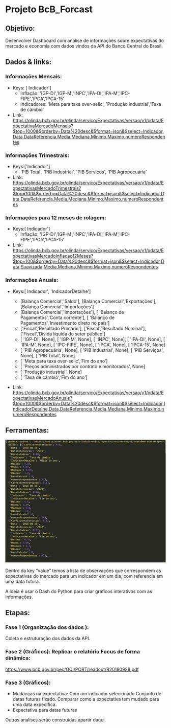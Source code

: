 # Projeto BcB_Forcast
## Objetivo:
Desenvolver Dashboard com analise de informações sobre expectativas do mercado e economia com dados vindos da API do Banco Central do Brasil.

## Dados & links:
### Informações Mensais:
- Keys: [ Indicador']
    - Inflação: 'IGP-DI','IGP-M','INPC','IPA-DI','IPA-M','IPC-FIPE','IPCA','IPCA-15'
    - Indicadores: 'Meta para taxa over-selic', 'Produção industrial','Taxa de câmbio'
- Link: https://olinda.bcb.gov.br/olinda/servico/Expectativas/versao/v1/odata/ExpectativaMercadoMensais?$top=1000&$orderby=Data%20desc&$format=json&$select=Indicador,Data,DataReferencia,Media,Mediana,Minimo,Maximo,numeroRespondentes


### Informações Trimestrais: 
- Keys:['Indicador']
    - 'PIB Total', 'PIB Industrial', 'PIB Serviços', 'PIB Agropecuária'
- Link: https://olinda.bcb.gov.br/olinda/servico/Expectativas/versao/v1/odata/ExpectativasMercadoTrimestrais?$top=100&$orderby=Data%20desc&$format=json&$select=Indicador,Data,DataReferencia,Media,Mediana,Minimo,Maximo,numeroRespondentes

### Informações para 12 meses de rolagem:
- Keys:[ Indicador']
    - Inflação: 'IGP-DI','IGP-M','INPC','IPA-DI','IPA-M','IPC-FIPE','IPCA','IPCA-15'
- Link:
https://olinda.bcb.gov.br/olinda/servico/Expectativas/versao/v1/odata/ExpectativasMercadoInflacao12Meses?$top=100&$orderby=Data%20desc&$format=json&$select=Indicador,Data,Suavizada,Media,Mediana,Minimo,Maximo,numeroRespondentes

### Informações Anuais: 
- Keys:[ Indicador', 'IndicadorDetalhe']
    - [Balança Comercial','Saldo'], [Balança Comercial','Exportações'], [Balança Comercial','Importações']
    - [Balança Comercial','Importações'], [ 'Balanço de Pagamentos','Conta corrente'], [ 'Balanço de Pagamentos','Investimento direto no país']
    - ['Fiscal','Resultado Primário'], ['Fiscal','Resultado Nominal'], ['Fiscal','Dívida líquida do setor público']
    - [ 'IGP-DI', None], [ 'IGP-M', None], [ 'INPC', None], [ 'IPA-DI', None], [ 'IPA-M', None], [ 'IPC-FIPE', None], [ 'IPCA', None], [ 'IPCA-15', None]
    - [ 'PIB Agropecuária', None], [ 'PIB Industrial', None], [ 'PIB Serviços', None], [ 'PIB Total', None]
    - [ 'Meta para taxa over-selic',‘Fim do ano’]
    - [ 'Preços administrados por contrato e monitorados', None]
    - [ 'Produção industrial', None]
    - [ 'Taxa de câmbio',‘Fim do ano’]

- Link:
https://olinda.bcb.gov.br/olinda/servico/Expectativas/versao/v1/odata/ExpectativasMercadoAnuais?$top=1000&$orderby=Data%20desc&$format=json&$select=Indicador,IndicadorDetalhe,Data,DataReferencia,Media,Mediana,Minimo,Maximo,numeroRespondentes

## Ferramentas:
![](keys_resume.png)
 
Dentro da key “value” temos a lista de observações que correspondem as expectativas do mercado para um indicador em um dia, com referencia em uma data futura.

A ideia é usar o Dash do Python para criar gráficos interativos com as informações.

## Etapas:

### Fase 1 (Organização dos dados ):
Coleta e estruturação dos dados da API.

### Fase 2 (Gráficos): Replicar o relatório Focus de forma dinâmica:
https://www.bcb.gov.br/pec/GCI/PORT/readout/R20180928.pdf

### Fase 3 (Gráficos):
- Mudanças na expectativa: 
Com um indicador selecionado 
Conjunto de datas futuras fixado.
Comparar como a expectativa tem mudado para uma data expecifica.
- Expectativa para datas futuras

Outras analises serão construídas apartir daqui.

	


